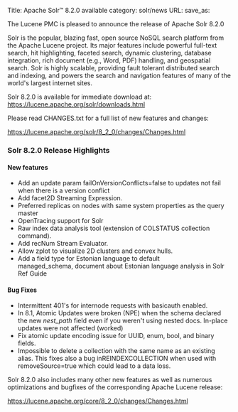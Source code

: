 Title: Apache Solr™ 8.2.0 available
category: solr/news
URL: 
save_as: 

The Lucene PMC is pleased to announce the release of Apache Solr 8.2.0

Solr is the popular, blazing fast, open source NoSQL search platform from the Apache Lucene project. Its major features include powerful full-text search, hit highlighting, faceted search, dynamic clustering, database integration, rich document (e.g., Word, PDF) handling, and geospatial search. Solr is highly scalable, providing fault tolerant distributed search and indexing, and powers the search and navigation features of many of the world's largest internet sites.

Solr 8.2.0 is available for immediate download at:
  <https://lucene.apache.org/solr/downloads.html>

Please read CHANGES.txt for a full list of new features and changes:

  <https://lucene.apache.org/solr/8_2_0/changes/Changes.html>

### Solr 8.2.0 Release Highlights

#### New features

  * Add an update param failOnVersionConflicts=false to updates not fail when there is a version conflict
  * Add facet2D Streaming Expression.
  * Preferred replicas on nodes with same system properties as the query master
  * OpenTracing support for Solr
  * Raw index data analysis tool (extension of COLSTATUS collection command).
  * Add recNum Stream Evaluator.
  * Allow zplot to visualize 2D clusters and convex hulls.
  * Add a field type for Estonian language to default managed_schema, document about Estonian language analysis in Solr Ref Guide

#### Bug Fixes

  * Intermittent 401's for internode requests with basicauth enabled.
  * In 8.1, Atomic Updates were broken (NPE) when the schema declared the new _nest_path_ field even if you weren't using nested docs. In-place updates were not affected (worked)
  * Fix atomic update encoding issue for UUID, enum, bool, and binary fields.
  * Impossible to delete a collection with the same name as an existing alias. This fixes also a bug inREINDEXCOLLECTION when used with removeSource=true which could lead to a data loss.

Solr 8.2.0 also includes many other new features as well as numerous optimizations and bugfixes of the corresponding Apache Lucene release:

  <https://lucene.apache.org/core/8_2_0/changes/Changes.html>

